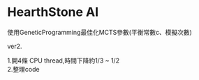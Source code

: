 # HearthStone AI
使用GeneticProgramming最佳化MCTS參數(平衡常數c、模擬次數)       

ver2.         

1.開4條 CPU thread,時間下降約1/3 ~ 1/2      
2.整理code      
